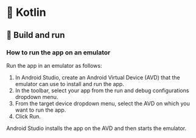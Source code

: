 # 🤖 Kotlin

## 🚀 Build and run

### How to run the app on an emulator

Run the app in an emulator as follows:

1. In Android Studio, create an Android Virtual Device (AVD) that the emulator can use to install and run the app.
2. In the toolbar, select your app from the run and debug configurations dropdown menu.
3. From the target device dropdown menu, select the AVD on which you want to run the app.
4. Click Run.

Android Studio installs the app on the AVD and then starts the emulator.
